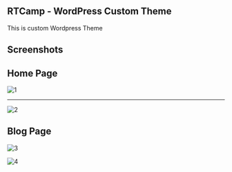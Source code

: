 
## RTCamp - WordPress Custom Theme
This is custom Wordpress Theme

## Screenshots

##  Home Page
![1](https://user-images.githubusercontent.com/46419188/98858869-4d3d9b00-2487-11eb-8e01-cfebf2d554ba.png)




**********************************************************************************
![2](https://user-images.githubusercontent.com/46419188/98858902-5d557a80-2487-11eb-923b-e8de95db1b44.png)



##    Blog Page
![3](https://user-images.githubusercontent.com/46419188/98858908-60e90180-2487-11eb-832d-ef1006951235.png)






![4](https://user-images.githubusercontent.com/46419188/98858909-621a2e80-2487-11eb-9bfd-52ed8208ae8a.png)



